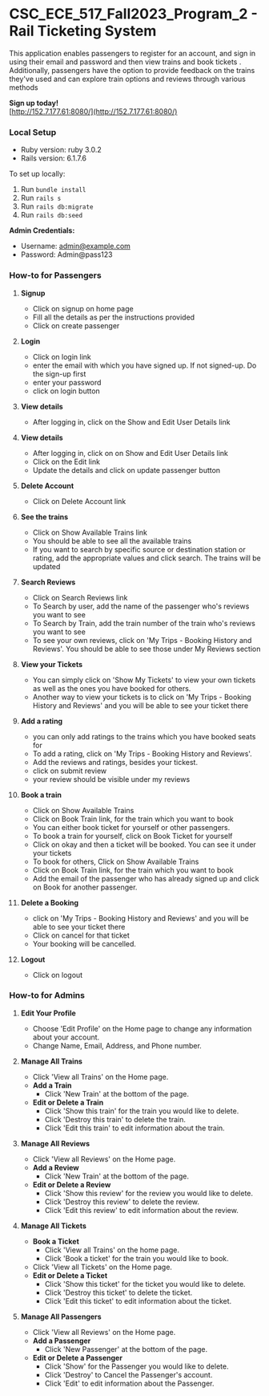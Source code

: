 # CSC_ECE_517_Fall2023_Program_2 - Rail Ticketing System

This application enables passengers to register for an account, and sign in using their email and password and then view trains and book tickets . Additionally, passengers have the option to provide feedback on the trains they've used and can explore train options and reviews through various methods

**Sign up today!**  
[http://152.7.177.61:8080/](http://152.7.177.61:8080/)

### Local Setup
- Ruby version: ruby 3.0.2
- Rails version: 6.1.7.6

To set up locally:
1. Run `bundle install`
2. Run `rails s`
3. Run `rails db:migrate`
4. Run `rails db:seed`

**Admin Credentials:**
- Username: admin@example.com
- Password: Admin@pass123

### How-to for Passengers
1. **Signup**
   - Click on signup on home page
   - Fill all the details as per the instructions provided
   - Click on create passenger

2. **Login**
   - Click on login link
   - enter the email with which you have signed up. If not signed-up. Do the sign-up first
   - enter your password
   - click on login button

3. **View details**
   - After logging in, click on the Show and Edit User Details link

4. **View details**
   - After logging in, click on on Show and Edit User Details link
   - Click on the Edit link
   - Update the details and click on update passenger button
   
5. **Delete Account**
    - Click on Delete Account link


6. **See the trains**
   - Click on Show Available Trains link
   - You should be able to see all the available trains
   - If you want to search by specific source or destination station or rating, add the appropriate values and click search. The trains will be updated

7. **Search Reviews**
    - Click on Search Reviews link
    - To Search by user, add the name of the passenger who's reviews you want to see
    - To Search by Train, add the train number of the train who's reviews you want to see
    - To see your own reviews, click on 'My Trips - Booking History and Reviews'. You should be able to see those under My Reviews section


8. **View your Tickets**
    - You can simply click on 'Show My Tickets' to view your own tickets as well as the ones you have booked for others.
    - Another way to view your tickets is to click on 'My Trips - Booking History and Reviews' and you will be able to see your ticket there


9. **Add a rating**
    - you can only add ratings to the trains which you have booked seats for
    - To add a rating, click on 'My Trips - Booking History and Reviews'. 
    - Add the reviews and ratings, besides your tickest.
    - click on submit review
    - your review should be visible under my reviews


10. **Book a train**
    - Click on Show Available Trains
    - Click on Book Train link, for the train which you want to book
    - You can either book ticket for yourself or other passengers.
    - To book a train for yourself, click on Book Ticket for yourself
    - Click on okay and then a ticket will be booked. You can see it under your tickets
    - To book for others, Click on Show Available Trains
    - Click on Book Train link, for the train which you want to book
    - Add the email of the passenger who has already signed up and click on Book for another passenger.

11. **Delete a Booking**
    - click on 'My Trips - Booking History and Reviews' and you will be able to see your ticket there
    - Click on cancel for that ticket
    - Your booking will be cancelled.

12. **Logout**
    - Click on logout


### How-to for Admins
1. **Edit Your Profile**
   - Choose 'Edit Profile' on the Home page to change any information about your account.
   - Change Name, Email, Address, and Phone number.

2. **Manage All Trains**
   - Click 'View all Trains' on the Home page.
   - **Add a Train**
     - Click 'New Train' at the bottom of the page.
   - **Edit or Delete a Train**
     - Click 'Show this train' for the train you would like to delete.
     - Click 'Destroy this train' to delete the train.
     - Click 'Edit this train' to edit information about the train.

3. **Manage All Reviews**
   - Click 'View all Reviews' on the Home page.
   - **Add a Review**
     - Click 'New Train' at the bottom of the page.
   - **Edit or Delete a Review**
     - Click 'Show this review' for the review you would like to delete.
     - Click 'Destroy this review' to delete the review.
     - Click 'Edit this review' to edit information about the review.

4. **Manage All Tickets**
   - **Book a Ticket**
     - Click 'View all Trains' on the home page.
     - Click 'Book a ticket' for the train you would like to book.
   - Click 'View all Tickets' on the Home page.
   - **Edit or Delete a Ticket**
     - Click 'Show this ticket' for the ticket you would like to delete.
     - Click 'Destroy this ticket' to delete the ticket.
     - Click 'Edit this ticket' to edit information about the ticket.

5. **Manage All Passengers**
   - Click 'View all Reviews' on the Home page.
   - **Add a Passenger**
     - Click 'New Passenger' at the bottom of the page.
   - **Edit or Delete a Passenger**
     - Click 'Show' for the Passenger you would like to delete.
     - Click 'Destroy' to Cancel the Passenger's account.
     - Click 'Edit' to edit information about the Passenger.
